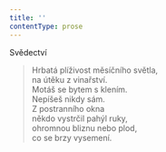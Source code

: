 ```yaml
---
title: ''
contentType: prose
---
```


Svědectví

> Hrbatá plíživost měsíčního světla,  
> na útěku z vinařství.  
> Motáš se bytem s klením.  
> Nepíšeš nikdy sám.  
> Z postranního okna  
> někdo vystrčil pahýl ruky,  
> ohromnou bliznu nebo plod,  
> co se brzy vysemení.
